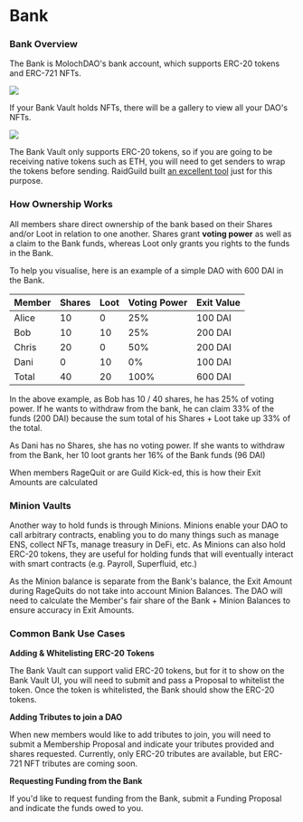 # Bank

### Bank Overview

The Bank is MolochDAO's bank account, which supports ERC-20 tokens and ERC-721 NFTs.

![](https://i.imgur.com/KwISu59.jpg)

If your Bank Vault holds NFTs, there will be a gallery to view all your DAO's NFTs.

![](https://i.imgur.com/NbqzU7U.jpg)

The Bank Vault only supports ERC-20 tokens, so if you are going to be receiving native tokens such as ETH, you will need to get senders to wrap the tokens before sending. RaidGuild built [an excellent tool](https://wrapeth.com) just for this purpose.

### How Ownership Works

All members share direct ownership of the bank based on their Shares and/or Loot in relation to one another. Shares grant **voting power** as well as a claim to the Bank funds, whereas Loot only grants you rights to the funds in the Bank.

To help you visualise, here is an example of a simple DAO with 600 DAI in the Bank.

| Member | Shares | Loot | Voting Power | Exit Value |
| ------ | ------ | ---- | ------------ | ---------- |
| Alice  | 10     | 0    | 25%          | 100 DAI    |
| Bob    | 10     | 10   | 25%          | 200 DAI    |
| Chris  | 20     | 0    | 50%          | 200 DAI    |
| Dani   | 0      | 10   | 0%           | 100 DAI    |
| Total  | 40     | 20   | 100%         | 600 DAI    |

In the above example, as Bob has 10 / 40 shares, he has 25% of voting power. If he wants to withdraw from the bank, he can claim 33% of the funds (200 DAI) because the sum total of his Shares + Loot take up 33% of the total.

As Dani has no Shares, she has no voting power. If she wants to withdraw from the Bank, her 10 loot grants her 16% of the Bank funds (96 DAI)

When members RageQuit or are Guild Kick-ed, this is how their Exit Amounts are calculated

### Minion Vaults

Another way to hold funds is through Minions. Minions enable your DAO to call arbitrary contracts, enabling you to do many things such as manage ENS, collect NFTs, manage treasury in DeFi, etc. As Minions can also hold ERC-20 tokens, they are useful for holding funds that will eventually interact with smart contracts (e.g. Payroll, Superfluid, etc.)

As the Minion balance is separate from the Bank's balance, the Exit Amount during RageQuits do not take into account Minion Balances. The DAO will need to calculate the Member's fair share of the Bank + Minion Balances to ensure accuracy in Exit Amounts.

### Common Bank Use Cases

**Adding & Whitelisting ERC-20 Tokens**

The Bank Vault can support valid ERC-20 tokens, but for it to show on the Bank Vault UI, you will need to submit and pass a Proposal to whitelist the token. Once the token is whitelisted, the Bank should show the ERC-20 tokens.

**Adding Tributes to join a DAO**

When new members would like to add tributes to join, you will need to submit a Membership Proposal and indicate your tributes provided and shares requested. Currently, only ERC-20 tributes are available, but ERC-721 NFT tributes are coming soon.

**Requesting Funding from the Bank**

If you'd like to request funding from the Bank, submit a Funding Proposal and indicate the funds owed to you.
